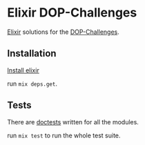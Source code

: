 # Elixir DOP-Challenges

[Elixir](https://elixir-lang.org) solutions for the [DOP-Challenges](https://blog.klipse.tech/dop/2021/04/01/dop-challenges.html).

## Installation

[Install elixir](https://elixir-lang.org/install.html)

run `mix deps.get`.

## Tests

There are [doctests](https://elixir-lang.org/getting-started/mix-otp/docs-tests-and-with.html) written for all the modules.

run `mix test` to run the whole test suite.
